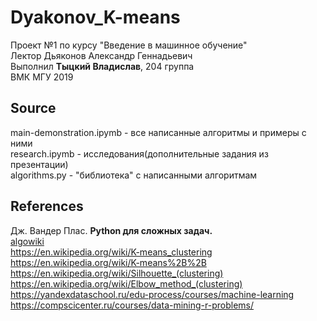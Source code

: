 # Dyakonov_K-means
Проект №1 по курсу "Введение в машинное обучение"  
Лектор Дьяконов Александр Геннадьевич  
Выполнил **Тыцкий Владислав**, 204 группа  
ВМК МГУ 2019  
## Source  
main-demonstration.ipymb - все написанные алгоритмы и примеры с ними  
research.ipymb - исследования(дополнительные задания из презентации)  
algorithms.py - "библиотека" с написанными алгоритмам  
## References
Дж. Вандер Плас. **Python для сложных задач.**  
[algowiki](https://algowiki-project.org/ru/%D0%90%D0%BB%D0%B3%D0%BE%D1%80%D0%B8%D1%82%D0%BC_k_%D1%81%D1%80%D0%B5%D0%B4%D0%BD%D0%B8%D1%85_(k-means))  
https://en.wikipedia.org/wiki/K-means_clustering  
https://en.wikipedia.org/wiki/K-means%2B%2B  
https://en.wikipedia.org/wiki/Silhouette_(clustering)  
https://en.wikipedia.org/wiki/Elbow_method_(clustering)  
https://yandexdataschool.ru/edu-process/courses/machine-learning  
https://compscicenter.ru/courses/data-mining-r-problems/  
